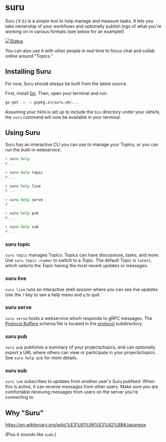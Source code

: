 # suru

Suru (`する`) is a simple tool to help manage and measure tasks.  It
lets you take ownership of your workflows and optionally publish logs of
what you're working on in various formats (see below for an example!)

[![Status](.suru/status.png)](.suru)

You can also use it with other people in real time to focus chat and
collab online around "Topics."

## Installing Suru

For now, Suru should always be built from the latest source.

First, install [Go](https://golang.org/doc/install).  Then, open your
terminal and run:

```sh
go get -u -v gopkg.in/suru.v0/...
```

Assuming your `PATH` is set up to include the `bin` directory under your
`GOPATH`, the `suru` command will now be available in your terminal.

## Using Suru

Suru has an interactive CLI you can use to manage your Topics, or you
can run the built-in webservice.

```sh
> suru help
# ...

> suru help topic
# ...

> suru help live
# ...

> suru help serve
# ...

> suru help pub
# ...

> suru help sub
# ...
```

### suru topic

`suru topic` manages Topics.  Topics can have discussions, tasks, and
more.  Use `suru topic <name>` to switch to a Topic.  The default Topic
is `latest`, which selects the Topic having the most recent updates or
messages.

### suru live

`suru live` runs an interactive shell session where you can see live
updates.  Use the `?` key to see a help menu and `q` to quit.

### suru serve

`suru serve` hosts a webservice which responds to gRPC messages.  The
[Protocol Buffers](https://developers.google.com/protocol-buffers/)
schema file is located in the [protocol](protocol) subdirectory.

### suru pub

`suru pub` publishes a summary of your projects/topics, and can
optionally export a URL where others can view or participate in your
projects/topics.  See `suru help pub` for more details.

### suru sub

`suru sub` subscribes to updates from another user's Suru pubfeed.  When
this is active, it can receive messages from other users.  Make sure you
are comfortable receiving messages from users on the server you're
connecting to.

## Why "Suru"

https://en.wiktionary.org/wiki/%E3%81%99%E3%82%8B#Japanese

(Plus it sounds like `sudo`.)
